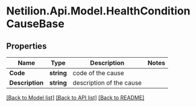 # Netilion.Api.Model.HealthConditionCauseBase
## Properties

Name | Type | Description | Notes
------------ | ------------- | ------------- | -------------
**Code** | **string** | code of the cause | 
**Description** | **string** | description of the cause | 

[[Back to Model list]](../README.md#documentation-for-models) [[Back to API list]](../README.md#documentation-for-api-endpoints) [[Back to README]](../README.md)

